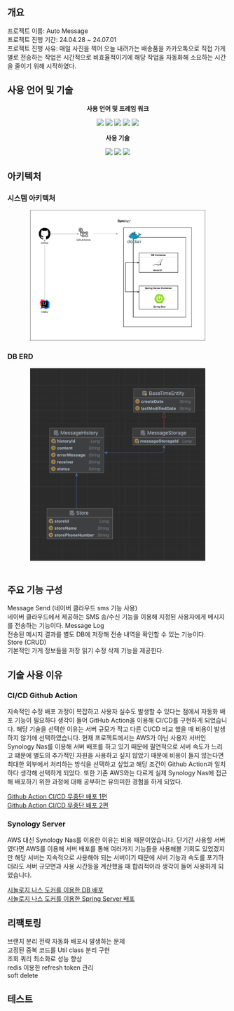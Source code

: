   <h2>개요</h2>
<p>
프로젝트 이름: Auto Message<br>
프로젝트 진행 기간: 24.04.28 ~ 24.07.01<br>
프로젝트 진행 사유: 매일 사진을 찍어 오늘 내려가는 배송품을 카카오톡으로 직접 가게별로 전송하는 작업은 시간적으로 비효율적이기에 해당 작업을 자동화해 소요하는 시간을 줄이기 위해 시작하였다.
</p>
 
<h2>사용 언어 및 기술</h2>
<div align="center">
<p style="font-weight: bolder">사용 언어 및 프레임 워크</p>
    <img src="https://img.shields.io/badge/java-007396?style=for-the-badge&logo=java&logoColor=white">
    <img src="https://img.shields.io/badge/springboot-6DB33F?style=for-the-badge&logo=springboot&logoColor=white">
    <img src="https://img.shields.io/badge/javascript-F7DF1E?style=for-the-badge&logo=javascript&logoColor=black">
    <img src="https://img.shields.io/badge/thymeleaf-005F0F?style=for-the-badge&logo=thymeleaf&logoColor=white">
    <img src="https://img.shields.io/badge/mariadb-003545?style=for-the-badge&logo=mariadb&logoColor=white">
<p style="font-weight: bolder">사용 기술</p>
    <img src="https://img.shields.io/badge/synology-black?style=for-the-badge&logo=synology&logoColor=white">
    <img src="https://img.shields.io/badge/docker-2496ED?style=for-the-badge&logo=docker&logoColor=white">
    <img src="https://img.shields.io/badge/githubactions-2088FF?style=for-the-badge&logo=githubactions&logoColor=white">

</div>

<h2>아키텍처</h2>
<h3>시스템 아키텍처</h5>
<div align="center"><img src="src/main/resources/static/images/diagram.png" style="width: 400px"></div>
<h3>DB ERD</h3>
<div align="center"><img src="src/main/resources/static/images/erd.png" style="width: 400px"></div>
<br>
  
<h2>주요 기능 구성</h2>

<div>
    <p>
        Message Send (네이버 클라우드 sms 기능 사용) <br>
        네이버 클라우드에서 제공하는 SMS 송/수신 기능을 이용해 지정된 사용자에게 메시지를 전송하는 기능이다.
        Message Log <br>
        전송된 메시지 결과를 별도 DB에 저장해 전송 내역을 확인할 수 있는 기능이다.<br>
        Store (CRUD) <br>
        기본적인 가게 정보들을 저장 읽기 수정 삭제 기능을 제공한다. 
    </p>
</div>

<h2>기술 사용 이유</h2>

<h3>CI/CD Github Action</h3>
지속적인 수정 배포 과정이 복잡하고 사용자 실수도 발생할 수 있다는 점에서 자동화 배포 기능이 필요하다 생각이 들어 GitHub Action을 이용해 CI/CD를 구현하게 되었습니다.
해당 기술을 선택한 이유는 서버 규모가 작고 다른 CI/CD 비교 했을 때 비용이 발생하지 않기에 선택하였습니다. 
현재 프로젝트에서는 AWS가 아닌 사용자 서버인 Synology Nas를 이용해 서버 배포를 하고 있기 때문에 필연적으로 서버 속도가 느리고 
떄문에 별도의 추가적인 자원을 사용하고 싶지 않았기 때문에 비용이 들지 않는다면 최대한 외부에서 처리하는 방식을 선택하고 싶었고 해당 조건이 Github Action과 일치하다 생각해 선택하게 되었다. 
또한 기존 AWS와는 다르게 실제 Synology Nas에 접근해 배포하기 위한 과정에 대해 공부하는 유의미한 경험을 하게 되었다.

<a href="https://zks145.tistory.com/121">Github Action CI/CD 무중단 배포 1편</a><br>
<a href="https://zks145.tistory.com/123">Github Action CI/CD 무중단 배포 2편</a>
<br>

<h3>Synology Server</h3>
AWS 대신 Synology Nas를 이용한 이유는 비용 때문이였습니다. 
단기간 사용할 서버였다면 AWS를 이용해 서버 배포를 통해 여러가지 기능들을 사용해볼 기회도 있었겠지만 해당 서버는 지속적으로 사용해야 되는 서버이기 때문에 서버 기능과 속도를 포기하더라도 서버 규모면과 사용 시간등을 계산했을 때 합리적이라 생각이 들어 사용하게 되었습니다.

<a href="https://zks145.tistory.com/72">시놀로지 나스 도커를 이용한 DB 배포</a><br>
<a href="https://zks145.tistory.com/114">시놀로지 나스 도커를 이용한 Spring Server 배포</a>

<h2>리팩토링</h2>
브랜치 분리 전략 자동화 배포시 발생하는 문제  <br>
고정된 중복 코드를 Util class 분리 구현 <br>
조회 쿼리 최소화로 성능 향상 <br>
redis 이용한 refresh token 관리 <br>
soft delete <br>

<h2>테스트</h2>
 
